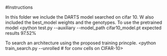 #Instructions

In this folder we include the DARTS model searched on cifar 10.
W also included the best_model weights and the genotypes.
 To use the pretrained model 
<python test.py --auxiliary --model_path cifar10_model.pt
expected results 97.52%

To search an architecture using the proposed training princple.
<python train_search.py --unrolled     # for conv cells on CIFAR-10>
